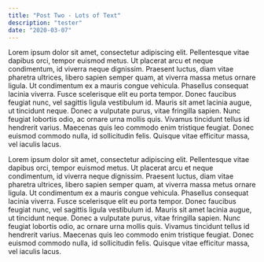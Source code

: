 ```yaml
---
title: "Post Two - Lots of Text"
description: "tester"
date: "2020-03-07"
---
```


Lorem ipsum dolor sit amet, consectetur adipiscing elit. Pellentesque vitae dapibus orci, tempor euismod metus. Ut placerat arcu et neque condimentum, id viverra neque dignissim. Praesent luctus, diam vitae pharetra ultrices, libero sapien semper quam, at viverra massa metus ornare ligula. Ut condimentum ex a mauris congue vehicula. Phasellus consequat lacinia viverra. Fusce scelerisque elit eu porta tempor. Donec faucibus feugiat nunc, vel sagittis ligula vestibulum id. Mauris sit amet lacinia augue, ut tincidunt neque. Donec a vulputate purus, vitae fringilla sapien. Nunc feugiat lobortis odio, ac ornare urna mollis quis. Vivamus tincidunt tellus id hendrerit varius. Maecenas quis leo commodo enim tristique feugiat. Donec euismod commodo nulla, id sollicitudin felis. Quisque vitae efficitur massa, vel iaculis lacus.

Lorem ipsum dolor sit amet, consectetur adipiscing elit. Pellentesque vitae dapibus orci, tempor euismod metus. Ut placerat arcu et neque condimentum, id viverra neque dignissim. Praesent luctus, diam vitae pharetra ultrices, libero sapien semper quam, at viverra massa metus ornare ligula. Ut condimentum ex a mauris congue vehicula. Phasellus consequat lacinia viverra. Fusce scelerisque elit eu porta tempor. Donec faucibus feugiat nunc, vel sagittis ligula vestibulum id. Mauris sit amet lacinia augue, ut tincidunt neque. Donec a vulputate purus, vitae fringilla sapien. Nunc feugiat lobortis odio, ac ornare urna mollis quis. Vivamus tincidunt tellus id hendrerit varius. Maecenas quis leo commodo enim tristique feugiat. Donec euismod commodo nulla, id sollicitudin felis. Quisque vitae efficitur massa, vel iaculis lacus.